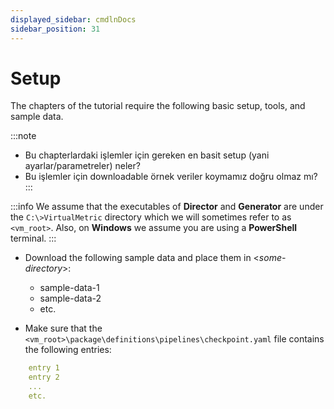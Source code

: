 ```yaml
---
displayed_sidebar: cmdlnDocs
sidebar_position: 31
---
```


# Setup

The chapters of the tutorial require the following basic setup, tools, and sample data.

:::note
* Bu chapterlardaki işlemler için gereken en basit setup (yani ayarlar/parametreler) neler?
* Bu işlemler için downloadable örnek veriler koymamız doğru olmaz mı?
:::

:::info
We assume that the executables of **Director** and **Generator** are under the `C:\>VirtualMetric` directory which we will sometimes refer to as `<vm_root>`. Also, on **Windows** we assume you are using a **PowerShell** terminal.
:::

* Download the following sample data and place them in &lt;_some-directory_&gt;:
  * sample-data-1
  * sample-data-2
  * etc.

* Make sure that the `<vm_root>\package\definitions\pipelines\checkpoint.yaml` file contains the following entries:

```yaml
	entry 1
	entry 2
	...
	etc.
```

